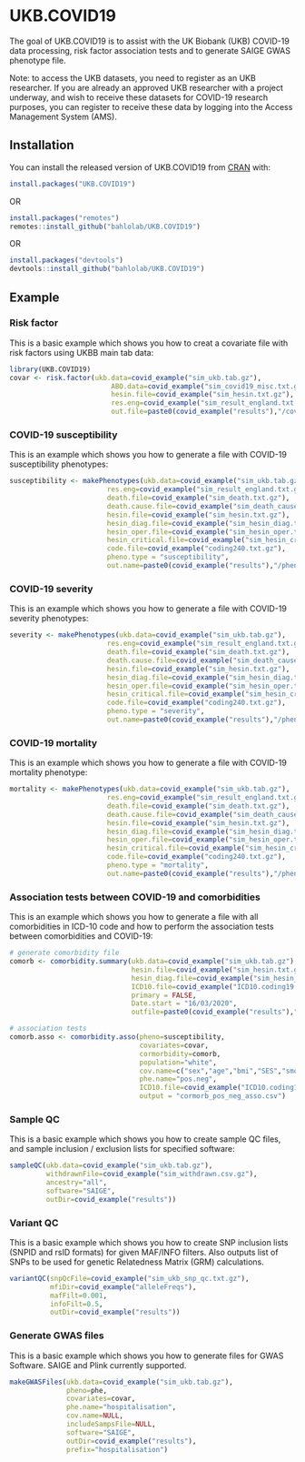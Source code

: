 
# UKB.COVID19

<!-- badges: start -->
<!-- badges: end -->

The goal of UKB.COVID19 is to assist with the UK Biobank (UKB) COVID-19 data processing, risk factor association tests and to generate SAIGE GWAS phenotype file.

Note: to access the UKB datasets, you need to register as an UKB researcher. If you are already an approved UKB researcher with a project underway, and wish to receive these datasets for COVID-19 research purposes, you can register to receive these data by logging into the Access Management System (AMS).

## Installation

You can install the released version of UKB.COVID19 from [CRAN](https://CRAN.R-project.org) with:

``` r
install.packages("UKB.COVID19")
```
OR
```r
install.packages("remotes")
remotes::install_github("bahlolab/UKB.COVID19")
```
OR
```r
install.packages("devtools")
devtools::install_github("bahlolab/UKB.COVID19")
```

## Example

### Risk factor

This is a basic example which shows you how to creat a covariate file with risk factors using UKBB main tab data:

``` r
library(UKB.COVID19)
covar <- risk.factor(ukb.data=covid_example("sim_ukb.tab.gz"), 
                         ABO.data=covid_example("sim_covid19_misc.txt.gz"),
                         hesin.file=covid_example("sim_hesin.txt.gz"),
                         res.eng=covid_example("sim_result_england.txt.gz"),
                         out.file=paste0(covid_example("results"),"/covariate"))
```

### COVID-19 susceptibility

This is an example which shows you how to generate a file with COVID-19 susceptibility phenotypes:

``` r
susceptibility <- makePhenotypes(ukb.data=covid_example("sim_ukb.tab.gz"),
                        res.eng=covid_example("sim_result_england.txt.gz"),
                        death.file=covid_example("sim_death.txt.gz"),
                        death.cause.file=covid_example("sim_death_cause.txt.gz"),
                        hesin.file=covid_example("sim_hesin.txt.gz"),
                        hesin_diag.file=covid_example("sim_hesin_diag.txt.gz"),
                        hesin_oper.file=covid_example("sim_hesin_oper.txt.gz"),
                        hesin_critical.file=covid_example("sim_hesin_critical.txt.gz"),
                        code.file=covid_example("coding240.txt.gz"),
                        pheno.type = "susceptibility",
                        out.name=paste0(covid_example("results"),"/phenotype"))
```

### COVID-19 severity

This is an example which shows you how to generate a file with COVID-19 severity phenotypes:

``` r
severity <- makePhenotypes(ukb.data=covid_example("sim_ukb.tab.gz"),
                        res.eng=covid_example("sim_result_england.txt.gz"),
                        death.file=covid_example("sim_death.txt.gz"),
                        death.cause.file=covid_example("sim_death_cause.txt.gz"),
                        hesin.file=covid_example("sim_hesin.txt.gz"),
                        hesin_diag.file=covid_example("sim_hesin_diag.txt.gz"),
                        hesin_oper.file=covid_example("sim_hesin_oper.txt.gz"),
                        hesin_critical.file=covid_example("sim_hesin_critical.txt.gz"),
                        code.file=covid_example("coding240.txt.gz"),
                        pheno.type = "severity",
                        out.name=paste0(covid_example("results"),"/phenotype"))
```

### COVID-19 mortality

This is an example which shows you how to generate a file with COVID-19 mortality phenotype:

``` r
mortality <- makePhenotypes(ukb.data=covid_example("sim_ukb.tab.gz"),
                        res.eng=covid_example("sim_result_england.txt.gz"),
                        death.file=covid_example("sim_death.txt.gz"),
                        death.cause.file=covid_example("sim_death_cause.txt.gz"),
                        hesin.file=covid_example("sim_hesin.txt.gz"),
                        hesin_diag.file=covid_example("sim_hesin_diag.txt.gz"),
                        hesin_oper.file=covid_example("sim_hesin_oper.txt.gz"),
                        hesin_critical.file=covid_example("sim_hesin_critical.txt.gz"),
                        code.file=covid_example("coding240.txt.gz"),
                        pheno.type = "mortality",
                        out.name=paste0(covid_example("results"),"/phenotype"))
```

### Association tests between COVID-19 and comorbidities

This is an example which shows you how to generate a file with all comorbidities in ICD-10 code and how to perform the association tests between comorbidities and COVID-19:

``` r
# generate comorbidity file
comorb <- comorbidity.summary(ukb.data=covid_example("sim_ukb.tab.gz"),
                              hesin.file=covid_example("sim_hesin.txt.gz"), 
                              hesin_diag.file=covid_example("sim_hesin_diag.txt.gz"), 
                              ICD10.file=covid_example("ICD10.coding19.txt.gz"),
                              primary = FALSE,
                              Date.start = "16/03/2020",
                              outfile=paste0(covid_example("results"),"/comorbidity_2020-3-16.txt"))

# association tests 
comorb.asso <- comorbidity.asso(pheno=susceptibility,
                                covariates=covar,
                                cormorbidity=comorb,
                                population="white",
                                cov.name=c("sex","age","bmi","SES","smoke","inAgedCare"),
                                phe.name="pos.neg",
                                ICD10.file=covid_example("ICD10.coding19.txt.gz"),
                                output = "cormorb_pos_neg_asso.csv")

```

### Sample QC

This is a basic example which shows you how to create sample QC files, and sample inclusion / exclusion lists for specified software:

``` r
sampleQC(ukb.data=covid_example("sim_ukb.tab.gz"), 
         withdrawnFile=covid_example("sim_withdrawn.csv.gz"), 
         ancestry="all", 
         software="SAIGE", 
         outDir=covid_example("results"))
```

### Variant QC

This is a basic example which shows you how to create SNP inclusion lists (SNPID and rsID formats) for given MAF/INFO filters. Also outputs list of SNPs to be used for genetic Relatedness Matrix (GRM) calculations.

``` r
variantQC(snpQcFile=covid_example("sim_ukb_snp_qc.txt.gz"), 
          mfiDir=covid_example("alleleFreqs"), 
          mafFilt=0.001, 
          infoFilt=0.5, 
          outDir=covid_example("results"))
```

### Generate GWAS files

This is a basic example which shows you how to generate files for GWAS Software. SAIGE and Plink currently supported.

``` r
makeGWASFiles(ukb.data=covid_example("sim_ukb.tab.gz"), 
              pheno=phe, 
              covariates=covar, 
              phe.name="hospitalisation", 
              cov.name=NULL, 
              includeSampsFile=NULL, 
              software="SAIGE", 
              outDir=covid_example("results"), 
              prefix="hospitalisation")
```
